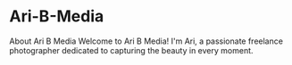 # Ari-B-Media
About Ari B Media Welcome to Ari B Media! I'm Ari, a passionate freelance photographer dedicated to capturing the beauty in every moment.
